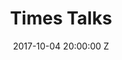 ---
title: Times Talks
date: 2017-10-04 20:00:00 Z
venue: The Times Center
location: New York
tickets: https://web.ovationtix.com/trs/pe/10198125
country: USA
---